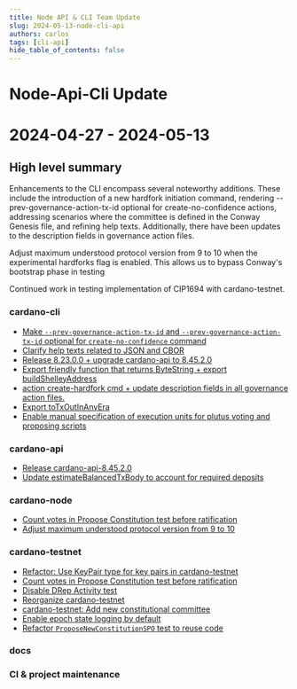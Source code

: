 ```yaml
---
title: Node API & CLI Team Update
slug: 2024-05-13-node-cli-api
authors: carlos
tags: [cli-api]
hide_table_of_contents: false
---
```


# Node-Api-Cli Update
# 2024-04-27 - 2024-05-13

## High level summary

Enhancements to the CLI encompass several noteworthy additions. These include the introduction of a new hardfork initiation command, rendering --prev-governance-action-tx-id optional for create-no-confidence actions, addressing scenarios where the committee is defined in the Conway Genesis file, and refining help texts. Additionally, there have been updates to the description fields in governance action files.

Adjust maximum understood protocol version from 9 to 10 when the experimental hardforks flag is enabled. This allows us to bypass Conway's bootstrap phase in testing

Continued work in testing implementation of CIP1694 with cardano-testnet. 

### cardano-cli

- [Make `--prev-governance-action-tx-id` and `--prev-governance-action-tx-id` optional for `create-no-confidence` command](https://github.com/IntersectMBO/cardano-cli/pull/753)
- [Clarify help texts related to JSON and CBOR](https://github.com/IntersectMBO/cardano-cli/pull/751)
- [Release 8.23.0.0 + upgrade cardano-api to 8.45.2.0](https://github.com/IntersectMBO/cardano-cli/pull/749)
- [Export friendly function that returns ByteString + export buildShelleyAddress](https://github.com/IntersectMBO/cardano-cli/pull/748)
- [action create-hardfork cmd + update description fields in all governance action files.](https://github.com/IntersectMBO/cardano-cli/pull/746)
- [Export toTxOutInAnyEra](https://github.com/IntersectMBO/cardano-cli/pull/745)
- [Enable manual specification of execution units for plutus voting and proposing scripts](https://github.com/IntersectMBO/cardano-cli/pull/744)

### cardano-api

- [Release cardano-api-8.45.2.0](https://github.com/IntersectMBO/cardano-api/pull/528)
- [Update estimateBalancedTxBody to account for required deposits ](https://github.com/IntersectMBO/cardano-api/pull/527)

### cardano-node

- [Count votes in Propose Constitution test before ratification](https://github.com/IntersectMBO/cardano-node/pull/5827)
- [Adjust maximum understood protocol version from 9 to 10](https://github.com/IntersectMBO/cardano-node/pull/5820)

### cardano-testnet

- [Refactor: Use KeyPair type for key pairs in cardano-testnet](https://github.com/IntersectMBO/cardano-node/pull/5829)
- [Count votes in Propose Constitution test before ratification](https://github.com/IntersectMBO/cardano-node/pull/5827)
- [Disable DRep Activity test ](https://github.com/IntersectMBO/cardano-node/pull/5825)
- [Reorganize cardano-testnet](https://github.com/IntersectMBO/cardano-node/pull/5824)
- [cardano-testnet: Add new constitutional committee](https://github.com/IntersectMBO/cardano-node/pull/5821)
- [Enable epoch state logging by default](https://github.com/IntersectMBO/cardano-node/pull/5818)
- [Refactor `ProposeNewConstitutionSPO` test to reuse code](https://github.com/IntersectMBO/cardano-node/pull/5816)

### docs

### CI & project maintenance
